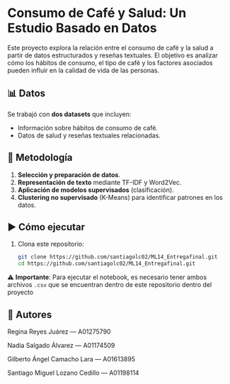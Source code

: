 # Consumo de Café y Salud: Un Estudio Basado en Datos

Este proyecto explora la relación entre el consumo de café y la salud a partir de datos estructurados y reseñas textuales. El objetivo es analizar cómo los hábitos de consumo, el tipo de café y los factores asociados pueden influir en la calidad de vida de las personas.

## 📊 Datos
Se trabajó con **dos datasets** que incluyen:
- Información sobre hábitos de consumo de café.
- Datos de salud y reseñas textuales relacionadas.

## 🧩 Metodología
1. **Selección y preparación de datos**.  
2. **Representación de texto** mediante TF-IDF y Word2Vec.  
3. **Aplicación de modelos supervisados** (clasificación).  
4. **Clustering no supervisado** (K-Means) para identificar patrones en los datos.  

## ▶️ Cómo ejecutar
1. Clona este repositorio:  
   ```bash
   git clone https://github.com/santiagolc02/ML14_Entregafinal.git
   cd https://github.com/santiagolc02/ML14_Entregafinal.git

⚠️ **Importante**: Para ejecutar el notebook, es necesario tener ambos archivos `.csv` que se encuentran dentro de este repositorio dentro del proyecto

## 👥 Autores

Regina Reyes Juárez — A01275790

Nadia Salgado Álvarez — A01174509

Gilberto Ángel Camacho Lara — A01613895

Santiago Miguel Lozano Cedillo — A01198114
